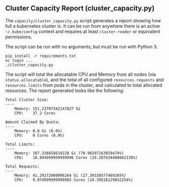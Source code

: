 ## Cluster Capacity Report (cluster_capacity.py)

The `capacity/cluster_capacity.py` script generates a report showing how full a kubernetes cluster is. It can be run from anywhere there is an active `~/.kube/config` context and requires at least `cluster-reader` or equivalent permissions.

The script can be run with no arguments, but must be run with Python 3.

```
pip install -r requirements.txt
oc login ...
./cluster_capacity.py
```

The script will total the allocatable CPU and Memory from all nodes (via `status.allocatable`), and the total of all configured `resources.requests` and `resources.limits` from pods in the cluster, and calculated to total allocated resources. The report generated looks like the following:

```
Total Cluster Size:
----
	Memory:	151.23707342147827 Gi
	CPU:	37.2 Cores

Amount Claimed By Quota:
----
	Memory:	0.0 Gi (0.0%)
	CPU:	0 Cores (0.0%)

Total Limits:
----
	Memory:	107.326858619228 Gi (70.96597163059474%)
	CPU:	10.894999999999996 Cores (29.287634408602138%)

Total Requests:
----
	Memory:	41.29272060096264 Gi (27.30330577469265%)
	CPU:	9.074999999999985 Cores (24.39516129032254%)

```
